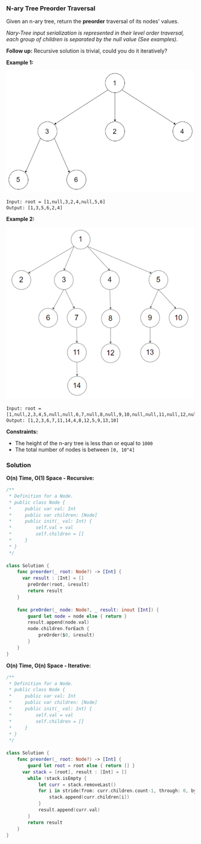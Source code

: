 
### N-ary Tree Preorder Traversal

Given an n-ary tree, return the __preorder__ traversal of its nodes' values.

*Nary-Tree input serialization is represented in their level order traversal, each group of children is separated by the null value (See examples).*

__Follow up:__
Recursive solution is trivial, could you do it iteratively?

__Example 1:__

![Example 1](images/question_589-0.png)

```
Input: root = [1,null,3,2,4,null,5,6]
Output: [1,3,5,6,2,4]
```
__Example 2:__

![Example 2](images/question_589-1.png)

```
Input: root = [1,null,2,3,4,5,null,null,6,7,null,8,null,9,10,null,null,11,null,12,null,13,null,null,14]
Output: [1,2,3,6,7,11,14,4,8,12,5,9,13,10]
```

__Constraints:__
* The height of the n-ary tree is less than or equal to `1000`
* The total number of nodes is between `[0, 10^4]`

### Solution
__O(n) Time, O(1) Space - Recursive:__
```Swift
/**
 * Definition for a Node.
 * public class Node {
 *     public var val: Int
 *     public var children: [Node]
 *     public init(_ val: Int) {
 *         self.val = val
 *         self.children = []
 *     }
 * }
 */

class Solution {
    func preorder(_ root: Node?) -> [Int] {
      var result : [Int] = []
        preOrder(root, &result)
        return result
    }
    
    func preOrder(_ node: Node?, _ result: inout [Int]) {
        guard let node = node else { return }
        result.append(node.val)
        node.children.forEach {
            preOrder($0, &result)
        }
    }
}
```
__O(n) Time, O(n) Space - Iterative:__
```Swift
/**
 * Definition for a Node.
 * public class Node {
 *     public var val: Int
 *     public var children: [Node]
 *     public init(_ val: Int) {
 *         self.val = val
 *         self.children = []
 *     }
 * }
 */

class Solution {
    func preorder(_ root: Node?) -> [Int] {
        guard let root = root else { return [] }
      var stack = [root], result : [Int] = []
        while !stack.isEmpty {
            let curr = stack.removeLast()
            for i in stride(from: curr.children.count-1, through: 0, by: -1) {
                stack.append(curr.children[i])
            }
            result.append(curr.val)
        }
        return result
    }
}
```